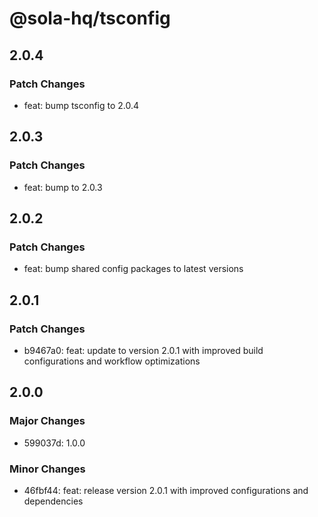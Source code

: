 # @sola-hq/tsconfig

## 2.0.4

### Patch Changes

- feat: bump tsconfig to 2.0.4

## 2.0.3

### Patch Changes

- feat: bump to 2.0.3

## 2.0.2

### Patch Changes

- feat: bump shared config packages to latest versions

## 2.0.1

### Patch Changes

- b9467a0: feat: update to version 2.0.1 with improved build configurations and workflow
  optimizations

## 2.0.0

### Major Changes

- 599037d: 1.0.0

### Minor Changes

- 46fbf44: feat: release version 2.0.1 with improved configurations and dependencies

